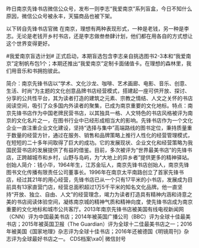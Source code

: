   昨日南京先锋书店微信公众号，发布一则李志“我爱南京”系列盲盒，今日不知什么原因，微信公众号被永丰，天猫商品也被下架。   

以下转自先锋书店官微  在南京，理想有两种表现形式，一种是老钱，另一种是李志。无论是老钱开乡村书店，还是李志做叁叁肆计划，他们都在用各自的方式想让这个世界变得更好。 

#我爱南京盲选计划# 正式启动，本期盲选包含李志亲自挑选图书2-3本和“我爱南京”定制帆布包1个；本期还推出“我爱南京”定制卡面储值卡。在理想的森林里，我们用音乐和书拥抱彼此。      

简介：南京先锋书店以“学术、文化沙龙、咖啡、艺术画廊、电影、音乐、创意、生活、时尚”为主题的文化创意品牌书店经营模式，搭建起一座可供开放、探讨、分享的公共性平台，其为读者打造的建筑之元素、宗教之情结、人文之关怀的书店阅读空间，吸引了众多国内外读者的聚集，已成为南京重要的文化地标。特点：南京先锋书店作为中国老牌民营书店，以其独具一格、人文特色的书店风格被评为南京的文化名片之一，在图书行业中已经形成相当大的影响。先锋书店作为一个文化企业一直注重企业文化建设，坚持“选择与集中”高端路线的图书定位，秉持质量重于数量的经营方针，通过在服务、销售和品牌策略上推行人性化的经营管理模式，在短短的二十多年间取得了巨大的成功。它的发展现状、企业文化和经营策略为我国民营书店的发展提供了有益的借鉴。目前，多次被评为“世界最美书店”的先锋书店，正跨越城市和乡村，山野与岛屿，为“大地上的异乡者”提供更多的精神驿站。  创始人简介：钱小华，1964年生，江苏金坛人，南京先锋书店创始人，南京先锋图书文化传播有限责任公司董事长。1996年在南京太平南路创立了首家先锋书店，经过其21年的用心经营，先锋书店已从一个只有17平米的小书店，发展成为目前具有13家直营门店，经营总面积超过1万5千平米的知名文化品牌。他一直坚持“开放、独立、自由、人文”的经营理念，竭力为读者打造具有精神内涵和诗意之美的书店阅读体验空间，凝练南京城的精神气质和精神向度，使先锋书店成为南京重要的文化地标和城市公共客厅。2013年南京先锋书店被美国有线电视新闻网（CNN）评为中国最美书店；2014年被英国广播公司（BBC）评为全球十佳最美书店；2015年被英国卫报（The Guardian）评为全球十二佳最美书店之一；2016年被美国《国家地理》杂志评为全球十佳书店；2016年还被德国《明镜周刊》杂志评为全球最好书店之一。   CDS档案\xa0| 微信封号


